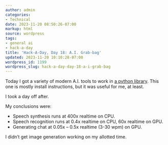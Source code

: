 ```yaml
---
author: admin
categories:
- Technical
date: 2023-11-20 08:50:26-07:00
markup: html
source: wordpress
tags:
- general ai
- hack-a-day
title: 'Hack-A-Day, Day 18: A.I. Grab-bag'
updated: 2023-11-20 10:10:28-07:00
wordpress_id: 1199
wordpress_slug: hack-a-day-day-18-a-i-grab-bag
---
```

Today I got a variety of modern A.I. tools to work in [a python library][1]. This one is mostly install instructions, but it was useful for me, at least.

I took a day off after.

My conclusions were:

-   Speech synthesis runs at 400x realtime on CPU.
-   Speech recognition runs at 0.4x realtime on CPU, 60x realtime on GPU.
-   Generating chat at 0.05x – 0.5x realtime (3-30 wpm) on GPU.

I didn’t get image generation working on my allotted time.

[1]: https://github.com/za3k/ha3k-18-ai-grabbag
